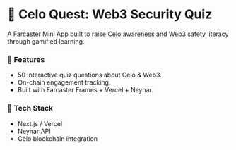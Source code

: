 # 🌱 Celo Quest: Web3 Security Quiz

A Farcaster Mini App built to raise Celo awareness and Web3 safety literacy through gamified learning.

### 🧩 Features
- 50 interactive quiz questions about Celo & Web3.
- On-chain engagement tracking.
- Built with Farcaster Frames + Vercel + Neynar.

### 🚀 Tech Stack
- Next.js / Vercel
- Neynar API
- Celo blockchain integration


